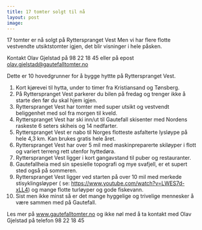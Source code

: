 ```yaml
---
title: 17 tomter solgt til nå
layout: post
image: 
---
```


17 tomter er nå solgt på Rytterspranget Vest
Men vi har flere flotte vestvendte utsiktstomter igjen, det blir visninger i hele påsken. 

Kontakt Olav Gjelstad på 98 22 18 45 eller på epost olav.gjelstad@gautefalltomter.no

<!--more-->

Dette er 10 hovedgrunner for å bygge hyttte på Rytterspranget Vest.

1. Kort kjørevei til hytta, under to timer fra Kristiansand og Tønsberg.
2. På Rytterspranget Vest parkerer du bilen på fredag og trenger ikke å starte den før du skal hjem igjen.
3. Rytterspranget Vest har tomter med super utsikt og vestvendt beliggenhet med sol fra morgen til kveld.
4. Rytterspranget Vest har ski inn/ut til Gautefall skisenter med Nordens raskeste 6 seters skiheis og 14 nedfarter.
5. Rytterspranget Vest er nabo til Norges flotteste asfalterte lysløype på hele 4,3 km. Kan brukes gratis hele året.
6. Rytterspranget Vest har over 5 mil med maskinpreparerte skiløyper i flott og variert terreng rett utenfor hyttedøra.
7. Rytterspranget Vest ligger i kort gangavstand til puber og restauranter.
8. Gautefallheia med sin spesielle topografi og mye svafjell, er et supert sted også på sommeren.
9. Rytterspranget Vest ligger ved starten på over 10 mil med merkede stisyklingsløyper ( se: https://www.youtube.com/watch?v=LWES7d-xLL4) og mange flotte turløyper og gode fiskevann.
10. Sist men ikke minst så er det mange hyggelige og trivelige mennesker å være sammen med på Gautefall.


Les mer på www.gautefalltomter.no og ikke nøl med å ta kontakt med Olav Gjelstad på telefon 98 22 18 45
